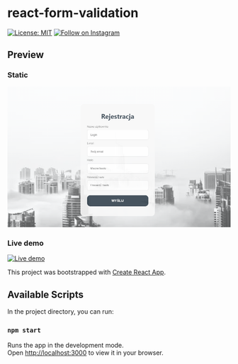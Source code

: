 # react-form-validation 
[![License: MIT](https://img.shields.io/badge/License-MIT-yellow.svg)](https://opensource.org/licenses/MIT) [![Follow on Instagram](https://img.shields.io/badge/Follow%20-on%20Instagram-green)](https://www.instagram.com/pajlotapps/)

## Preview
### Static
![preview][preview1-url]
### Live demo
[![Live demo](https://img.shields.io/badge/live-demo-blue)](https://pajlotapps-form-validation.netlify.app)


This project was bootstrapped with [Create React App](https://github.com/facebook/create-react-app).

## Available Scripts

In the project directory, you can run:

### `npm start`

Runs the app in the development mode.\
Open [http://localhost:3000](http://localhost:3000) to view it in your browser.


[preview1-url]: https://raw.githubusercontent.com/pajlotapps/react-form-validation/main/preview/01.png
